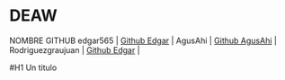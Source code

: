 # DEAW
NOMBRE	GITHUB
edgar565 |	[Github Edgar](https://github.com/edgar565) |
AgusAhi |	[Github AgusAhi](https://github.com/AgusAhi) |
Rodriguezgraujuan |	[Github Edgar](https://github.com/Rodriguezgraujuan) |




#H1 Un titulo
